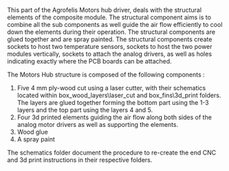 This part of the Agrofelis Motors hub driver, deals with the structural elements of the composite module.
The structural component aims is to combine all the sub components as well guide the air flow efficiently to 
cool down the elements during their operation. The structural components are glued together and are spray painted.
The structural components create sockets to host two temperature sensors, sockets to host the two power modules vertically, sockets to attach the analog drivers, as well as holes indicating exactly where the PCB boards can be attached.

The Motors Hub structure is composed of the following components :

1. Five 4 mm ply-wood cut using a laser cutter, with their schematics located within box_wood_layers\laser_cut and box_fins\3d_print folders. The layers are glued together forming the bottom part using the 1-3 layers and the top part using the layers 4 and 5. 
2. Four 3d printed elements guiding the air flow along both sides of the analog motor drivers as well as supporting the elements.
3. Wood glue
4. A spray paint 

The schematics folder document the procedure to re-create the end CNC and 3d print instructions in their respective folders.
